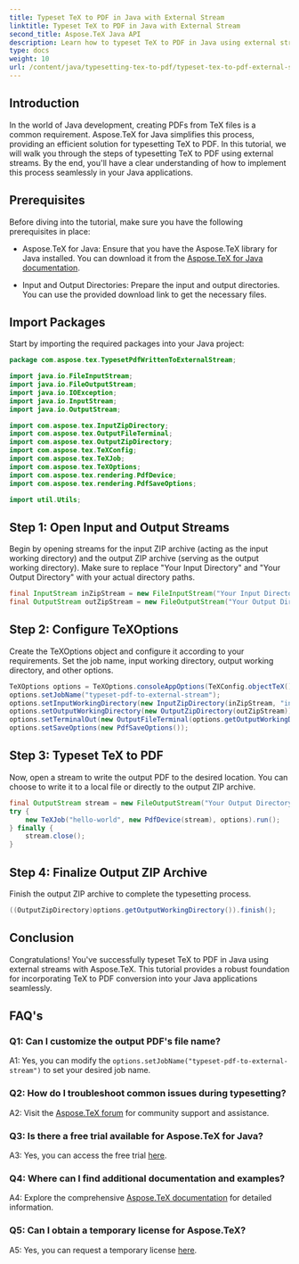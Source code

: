 ```yaml
---
title: Typeset TeX to PDF in Java with External Stream
linktitle: Typeset TeX to PDF in Java with External Stream
second_title: Aspose.TeX Java API
description: Learn how to typeset TeX to PDF in Java using external streams with Aspose.TeX. Follow our step-by-step guide for seamless integration.
type: docs
weight: 10
url: /content/java/typesetting-tex-to-pdf/typeset-tex-to-pdf-external-stream/
---
```

## Introduction

In the world of Java development, creating PDFs from TeX files is a common requirement. Aspose.TeX for Java simplifies this process, providing an efficient solution for typesetting TeX to PDF. In this tutorial, we will walk you through the steps of typesetting TeX to PDF using external streams. By the end, you'll have a clear understanding of how to implement this process seamlessly in your Java applications.

## Prerequisites

Before diving into the tutorial, make sure you have the following prerequisites in place:

- Aspose.TeX for Java: Ensure that you have the Aspose.TeX library for Java installed. You can download it from the [Aspose.TeX for Java documentation](https://reference.aspose.com/tex/java/).

- Input and Output Directories: Prepare the input and output directories. You can use the provided download link to get the necessary files.

## Import Packages

Start by importing the required packages into your Java project:

```java
package com.aspose.tex.TypesetPdfWrittenToExternalStream;

import java.io.FileInputStream;
import java.io.FileOutputStream;
import java.io.IOException;
import java.io.InputStream;
import java.io.OutputStream;

import com.aspose.tex.InputZipDirectory;
import com.aspose.tex.OutputFileTerminal;
import com.aspose.tex.OutputZipDirectory;
import com.aspose.tex.TeXConfig;
import com.aspose.tex.TeXJob;
import com.aspose.tex.TeXOptions;
import com.aspose.tex.rendering.PdfDevice;
import com.aspose.tex.rendering.PdfSaveOptions;

import util.Utils;
```

## Step 1: Open Input and Output Streams

Begin by opening streams for the input ZIP archive (acting as the input working directory) and the output ZIP archive (serving as the output working directory). Make sure to replace "Your Input Directory" and "Your Output Directory" with your actual directory paths.

```java
final InputStream inZipStream = new FileInputStream("Your Input Directory" + "zip-in.zip");
final OutputStream outZipStream = new FileOutputStream("Your Output Directory" + "typeset-pdf-to-external-stream.zip");
```

## Step 2: Configure TeXOptions

Create the TeXOptions object and configure it according to your requirements. Set the job name, input working directory, output working directory, and other options.

```java
TeXOptions options = TeXOptions.consoleAppOptions(TeXConfig.objectTeX());
options.setJobName("typeset-pdf-to-external-stream");
options.setInputWorkingDirectory(new InputZipDirectory(inZipStream, "in"));
options.setOutputWorkingDirectory(new OutputZipDirectory(outZipStream));
options.setTerminalOut(new OutputFileTerminal(options.getOutputWorkingDirectory()));
options.setSaveOptions(new PdfSaveOptions());
```

## Step 3: Typeset TeX to PDF

Now, open a stream to write the output PDF to the desired location. You can choose to write it to a local file or directly to the output ZIP archive.

```java
final OutputStream stream = new FileOutputStream("Your Output Directory" + "file-name.pdf");
try {
    new TeXJob("hello-world", new PdfDevice(stream), options).run();
} finally {
    stream.close();
}
```

## Step 4: Finalize Output ZIP Archive

Finish the output ZIP archive to complete the typesetting process.

```java
((OutputZipDirectory)options.getOutputWorkingDirectory()).finish();
```

## Conclusion

Congratulations! You've successfully typeset TeX to PDF in Java using external streams with Aspose.TeX. This tutorial provides a robust foundation for incorporating TeX to PDF conversion into your Java applications seamlessly.

## FAQ's

### Q1: Can I customize the output PDF's file name?

A1: Yes, you can modify the `options.setJobName("typeset-pdf-to-external-stream")` to set your desired job name.

### Q2: How do I troubleshoot common issues during typesetting?

A2: Visit the [Aspose.TeX forum](https://forum.aspose.com/c/tex/47) for community support and assistance.

### Q3: Is there a free trial available for Aspose.TeX for Java?

A3: Yes, you can access the free trial [here](https://releases.aspose.com/).

### Q4: Where can I find additional documentation and examples?

A4: Explore the comprehensive [Aspose.TeX documentation](https://reference.aspose.com/tex/java/) for detailed information.

### Q5: Can I obtain a temporary license for Aspose.TeX?

A5: Yes, you can request a temporary license [here](https://purchase.aspose.com/temporary-license/).